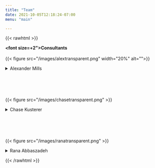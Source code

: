```yaml
---
title: "Team"
date: 2021-10-05T12:18:24-07:00
menu: "main" 

---
```


{{< rawhtml >}}

<div>


<b>  <font size=+2">Consultants  </font></b>
<br><br>
{{< figure src="/images/alextransparent.png" width="20%"  alt="">}}
<details>
    <summary> Alexander Mills</summary>
Alexander Mills is a software developer with 10+ years of experience in engineering and product design. Alex has experience in both B2B and B2C industries from Fortune 500 companies to startups, government contracting and also government intelligence agencies. Alex is an expert with Node.js, TypeScript, Golang and all things Docker. He has experience in back-end software roles, including devops, SRE, data engineering, release engineering, platform engineering, etc. He is experienced with AWS and GCP, and Azure.  As a software developer, his current role involves creating full-stack apps with JavaScript and Node.js, Java, shell-scripting, Docker, relational and non-relational databases, operations research, and system architecture. Alex is an expert in testing software, and experienced with CI/CD and deploying software on multiple platforms. Addtionally, Alex has been a Top 1% contributor on StackOverflow since 2015. He is very active on Github and has written and published OSS, developing many libraries and SDKs. He is certified to work on both AWS and GCP platforms, He views software as a means to achieve engineering feats, and is academically interested in functional languages, and strive to write clean code, following functional programming best practices. Alex holds a BA in Philosophy from the University of California, Santa Cruz and a BS in Industrial Engineering from the University of Buffalo.
https://www.linkedin.com/in/alexanderdmills/
</details>
<br><br><br><br>

{{< figure src="/images/chasetransparent.png"  >}}
<details>
    <summary> Chase Kusterer</summary>
Chase Kusterer began his academic career in China in 2008 as head teacher of first year undergraduate students at Shantou University Business School. Since then, he has taken on challenging data science-related roles in the fields of machine learning algorithm design, data engineering, digital analytics, and market research. In his most recent role in the private sector, Prof. Kusterer was Global Director of Advanced Analytics & Research at Education First, responsible for the company's analytical endeavors in China, Indonesia, and Russia. 
In his time as a professional in China, he achieved numerous career milestones, which led him to meet such figures as United States President Bill Clinton, Philippines President Gloria Macapagal-Arroyo, and Papua New Guinea Deputy Prime Minister Sir Puka Temu. He has also been quoted in New York Times newspaper, given a TedX Talk, and appeared as a talk show guest on the ICS program Culture Matters. His research has been published by government organizations such as U.S. Commercial Service and UK Trade & Investment, as well as private organizations such as Bloomberg Terminal. Additionally, he has given analytical lectures and workshops in 10 countries across 4 continents.
Prof. Kusterer began instructing at Hult International Business School in October 2013 where he has been a three-time recipient of the Faculty of the Year award and has been a key figure in developing analytical courses throughout the Hult campus network. He holds an MS in Predictive Analytics from Northwestern University and a BA in Business Administration from North Dakota State University.
https://www.linkedin.com/in/kusterer/
</details>

<br><br><br><br>
{{< figure src="/images/ranatransparent.png" >}}
<details>
    <summary> Rana Abbaszadeh</summary>
Rana Abbaszadeh has experience working with problems from a variety of fields including mechanical and aerospace engineering, compliance, data science, education and product development. Beginning in 2016, Rana was part of the founding faculty members of the undergraduate program at Hult International Business School in San Francisco. She developed the STEM curriculum to align with current trends in business and technology, and she instructs course across mathematics, programming, robotics, 3D printing and more. She uses a design thinking approach to develop curriculum and emphasizes experiential learning in her courses.  Prior to Hult, Rana worked as a STEM Teacher at the a gifted education high school, where she taught advanced mathematics and it’s applications to engineering and technology. Rana has also worked in the compliance industry in the private sector. She holds an MBA with a concentration in Analytics from the University of San Francisco and a BS in Aerospace Engineering from California State University at Long Beach.
https://www.linkedin.com/in/ranaabba/
<br>
</details>
</div>

{{< /rawhtml >}}